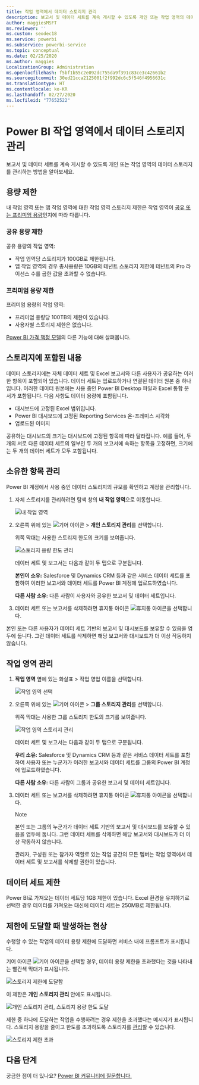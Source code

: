 ```yaml
---
title: 작업 영역에서 데이터 스토리지 관리
description: 보고서 및 데이터 세트를 계속 게시할 수 있도록 개인 또는 작업 영역의 데이터 스토리지를 관리하는 방법을 알아보세요.
author: maggiesMSFT
ms.reviewer: ''
ms.custom: seodec18
ms.service: powerbi
ms.subservice: powerbi-service
ms.topic: conceptual
ms.date: 02/25/2020
ms.author: maggies
LocalizationGroup: Administration
ms.openlocfilehash: f5bf1b55c2e092dc755da9f391c83ce3c42661b2
ms.sourcegitcommit: 30ed21cca2125001f2f992dc6c5f546f4956631c
ms.translationtype: HT
ms.contentlocale: ko-KR
ms.lasthandoff: 02/27/2020
ms.locfileid: "77652522"
---
```

# <a name="manage-data-storage-in-power-bi-workspaces"></a>Power BI 작업 영역에서 데이터 스토리지 관리

보고서 및 데이터 세트를 계속 게시할 수 있도록 개인 또는 작업 영역의 데이터 스토리지를 관리하는 방법을 알아보세요.

## <a name="capacity-limits"></a>용량 제한

내 작업 영역 또는 앱 작업 영역에 대한 작업 영역 스토리지 제한은 작업 영역이 [공유 또는 프리미엄 용량](service-basic-concepts.md#capacities)인지에 따라 다릅니다.

### <a name="shared-capacity-limits"></a>공유 용량 제한
공유 용량의 작업 영역: 

- 작업 영역당 스토리지가 100GB로 제한됩니다.
- 앱 작업 영역의 경우 총사용량은 10GB의 테넌트 스토리지 제한에 테넌트의 Pro 라이선스 수를 곱한 값을 초과할 수 없습니다.

### <a name="premium-capacity-limits"></a>프리미엄 용량 제한
프리미엄 용량의 작업 영역:
- 프리미엄 용량당 100TB의 제한이 있습니다.
- 사용자별 스토리지 제한은 없습니다.

[Power BI 가격 책정 모델](https://powerbi.microsoft.com/pricing)의 다른 기능에 대해 살펴봅니다.

## <a name="whats-included-in-storage"></a>스토리지에 포함된 내용

데이터 스토리지에는 자체 데이터 세트 및 Excel 보고서와 다른 사용자가 공유하는 이러한 항목이 포함되어 있습니다. 데이터 세트는 업로드하거나 연결된 데이터 원본 중 하나입니다. 이러한 데이터 원본에는 사용 중인 Power BI Desktop 파일과 Excel 통합 문서가 포함됩니다. 다음 사항도 데이터 용량에 포함됩니다.

* 대시보드에 고정된 Excel 범위입니다.
* Power BI 대시보드에 고정된 Reporting Services 온-프레미스 시각화
* 업로드된 이미지

공유하는 대시보드의 크기는 대시보드에 고정된 항목에 따라 달라집니다. 예를 들어, 두 개의 서로 다른 데이터 세트의 일부인 두 개의 보고서에 속하는 항목을 고정하면, 크기에는 두 개의 데이터 세트가 모두 포함됩니다.

<a name="manage"/>

## <a name="manage-items-you-own"></a>소유한 항목 관리

Power BI 계정에서 사용 중인 데이터 스토리지의 규모를 확인하고 계정을 관리합니다.

1. 자체 스토리지를 관리하려면 탐색 창의 **내 작업 영역**으로 이동합니다.
   
    ![내 작업 영역](media/service-admin-manage-your-data-storage-in-power-bi/pbi_myworkspace.png)

2. 오른쪽 위에 있는 ![기어 아이콘](media/service-admin-manage-your-data-storage-in-power-bi/pbi_gearicon.png) \> **개인 스토리지 관리**를 선택합니다.
   
    위쪽 막대는 사용한 스토리지 한도의 크기를 보여줍니다.
   
    ![스토리지 용량 한도 관리](media/service-admin-manage-your-data-storage-in-power-bi/pbi_persnlstorage.png)
   
    데이터 세트 및 보고서는 다음과 같이 두 탭으로 구분됩니다.
   
    **본인이 소유:** Salesforce 및 Dynamics CRM 등과 같은 서비스 데이터 세트를 포함하여 이러한 보고서와 데이터 세트를 Power BI 계정에 업로드하였습니다.  

    **다른 사람 소유:** 다른 사람이 사용자와 공유한 보고서 및 데이터 세트입니다.
1. 데이터 세트 또는 보고서를 삭제하려면 휴지통 아이콘 ![휴지통 아이콘](media/service-admin-manage-your-data-storage-in-power-bi/pbi_deleteicon.png)을 선택합니다.

본인 또는 다른 사용자가 데이터 세트 기반의 보고서 및 대시보드를 보유할 수 있음을 염두에 둡니다. 그런 데이터 세트를 삭제하면 해당 보고서와 대시보드가 더 이상 작동하지 않습니다.

## <a name="manage-your-workspace"></a>작업 영역 관리
1. **작업 영역** 옆에 있는 화살표 \> 작업 영업 이름을 선택합니다.
   
    ![작업 영역 선택](media/service-admin-manage-your-data-storage-in-power-bi/pbi_groupworkspaces.png)
2. 오른쪽 위에 있는 ![기어 아이콘](media/service-admin-manage-your-data-storage-in-power-bi/pbi_gearicon.png) \> **그룹 스토리지 관리**를 선택합니다.
   
    위쪽 막대는 사용한 그룹 스토리지 한도의 크기를 보여줍니다.
   
    ![작업 영역 스토리지 관리](media/service-admin-manage-your-data-storage-in-power-bi/pbi_groupstorage.png)
   
    데이터 세트 및 보고서는 다음과 같이 두 탭으로 구분됩니다.
   
    **우리 소유:** Salesforce 및 Dynamics CRM 등과 같은 서비스 데이터 세트를 포함하여 사용자 또는 누군가가 이러한 보고서와 데이터 세트를 그룹의 Power BI 계정에 업로드하였습니다.

    **다른 사람 소유:** 다른 사람이 그룹과 공유한 보고서 및 데이터 세트입니다.

3. 데이터 세트 또는 보고서를 삭제하려면 휴지통 아이콘 ![휴지통 아이콘](media/service-admin-manage-your-data-storage-in-power-bi/pbi_deleteicon.png)을 선택합니다.
   
   > [!NOTE]
   > 본인 또는 그룹의 누군가가 데이터 세트 기반의 보고서 및 대시보드를 보유할 수 있음을 염두에 둡니다. 그런 데이터 세트를 삭제하면 해당 보고서와 대시보드가 더 이상 작동하지 않습니다.
   
   관리자, 구성원 또는 참가자 역할로 있는 작업 공간의 모든 멤버는 작업 영역에서 데이터 세트 및 보고서를 삭제할 권한이 있습니다.

## <a name="dataset-limits"></a>데이터 세트 제한
Power BI로 가져오는 데이터 세트당 1GB 제한이 있습니다. Excel 환경을 유지하기로 선택한 경우 데이터를 가져오는 대신에 데이터 세트는 250MB로 제한됩니다.

## <a name="what-happens-when-you-reach-a-limit"></a>제한에 도달할 때 발생하는 현상
수행할 수 있는 작업의 데이터 용량 제한에 도달하면 서비스 내에 프롬프트가 표시됩니다. 

기어 아이콘 ![기어 아이콘](media/service-admin-manage-your-data-storage-in-power-bi/pbi_gearicon.png)을 선택할 경우, 데이터 용량 제한을 초과했다는 것을 나타내는 빨간색 막대가 표시됩니다.

![스토리지 제한에 도달함](media/service-admin-manage-your-data-storage-in-power-bi/manage-storage-limit.png)

이 제한은 **개인 스토리지 관리** 안에도 표시됩니다.

 ![개인 스토리지 관리, 스토리지 용량 한도 도달](media/service-admin-manage-your-data-storage-in-power-bi/manage-storage-limit2.png)

 제한 중 하나에 도달하는 작업을 수행하려는 경우 제한을 초과했다는 메시지가 표시됩니다. 스토리지 용량을 줄이고 한도를 초과하도록 스토리지를 [관리](#manage)할 수 있습니다.

 ![스토리지 제한 초과](media/service-admin-manage-your-data-storage-in-power-bi/powerbi-pro-over-limit.png)

 ## <a name="next-steps"></a>다음 단계

 궁금한 점이 더 있나요? [Power BI 커뮤니티에 질문합니다.](https://community.powerbi.com/)

